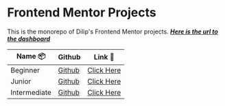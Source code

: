 # Frontend Mentor Projects

This is the monorepo of Dilip's Frontend Mentor projects. **_[Here is the url to the dashboard](https://curiousdilip.github.io/frontend-mentor)_**

| Name 📦          | Github                | Link 🔗                                                                                                                      |
| -- |--| -- |
| Beginner| [Github](./beginner/) |  [Click Here](https://curiousdilip.github.io/frontend-mentor/beginner/index.html)  |
| Junior| [Github](./junior)  |[Click Here](https://curiousdilip.github.io/frontend-mentor/junior/index.html)  |
| Intermediate| [Github](./intermediate)  |  [Click Here](https://curiousdilip.github.io/frontend-mentor/intermediate/index.html)  |

